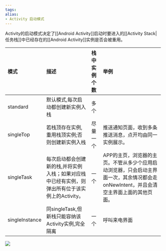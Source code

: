 ```yaml
---
tags: 
alias:
- Activity 启动模式
---
```

Activity的启动模式决定了[[Android Activity]]启动时要进入的[[Activity Stack|任务栈]]中已经存在的[[Android Activity]]实例是否会被重用。

| 模式           | 描述                                                                                            | 栈中实例个数 | 举例           |
|:-------------- |:----------------------------------------------------------------------------------------------- |:------------ |:-------------- |
| standard       | 默认模式,每次启动都创建新实例入栈                                                               | 多个         |                |
| singleTop      | 若栈顶存在实例,重用栈顶实例;否则创建新实例入栈                                                  | 尽量一个     | 推送通知页面，收到多条推送消息，点开均由同一实例展示。 |
| singleTask     | 每次启动都会创建新的栈,并将实例入栈；如果对应栈中已经有实例，则弹出所有位于该实例上的Activity。 | 一个         | APP的主页，浏览器的主页。不管从多少个应用启动浏览器，只会启动主界面一次，其余情况都会走onNewIntent，并且会清空主界面上面的其他页面。         |
| singleInstance | 同singleTask,但新栈只能容纳该Activity实例,完全隔离                                              | 一个         | 呼叫来电界面               |
![](https://gd-hbimg.huaban.com/4dafbc63a391c01039f4c1272d8064cda8b4ff6baf00-S9nE32)



